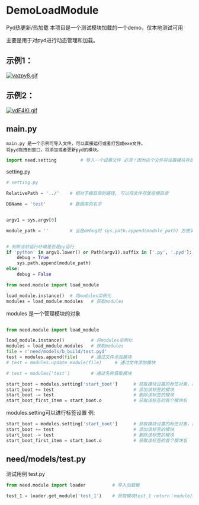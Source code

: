 # DemoLoadModule
Pyd热更新/热加载
本项目是一个测试模块加载的一个demo，仅本地测试可用

主要是用于对pyd进行动态管理和加载。
## 示例1：
[![vazpy8.gif](https://s1.ax1x.com/2022/08/15/vazpy8.gif)](https://imgtu.com/i/vazpy8)
## 示例2：
[![vdF4KI.gif](https://s1.ax1x.com/2022/08/15/vdF4KI.gif)](https://imgtu.com/i/vdF4KI)
## main.py

    main.py 是一个示例可导入文件，可以直接运行或者打包成exe文件。
    将pyd拖拽到窗口，将添加或者更新pyd的模块。

```python
import need.setting         # 导入一个设置文件 必须！因为这个文件将设置模块存放位置和sqlite.db存放位置

```
setting.py

```python
# setting.py

RelativePath = '../'    # 相对于根目录的路径, 可以将文件存放在根目录

DBName = 'test'         # 数据库的名字


argv1 = sys.argv[0]

module_path = ''        # 当是debug时 sys.path.append(module_path) 方便调用


# 判断当前运行环境是否是py运行
if 'python' in argv1.lower() or Path(argv1).suffix in ['.py', '.pyd']:
    debug = True
    sys.path.append(module_path)
else:
    debug = False

```

```python
from need.module import load_module

load_module.instance()  # 将modules实例化
modules = load_module.modules   # 获取modules
```

modules 是一个管理模块的对象
```python

from need.module import load_module

load_module.instance()          # 将modules实例化
modules = load_module.modules   # 获取modules
file = r'need/models/b_build/test.pyd'
test = modules.append(file)     # 通过文件添加模块
# test = modules.update_module(file)     # 通过文件添加模块

# test = modules['test']        # 通过名称获取模块

start_boot = modules.setting['start_boot']      # 获取模块设置的标签对象，存放模块名称
start_boot += test                              # 添加该标签的模块
start_boot -= test                              # 删除该标签的模块
start_boot_first_item = start_boot.o            # 获取该标签的首个模块名

```

modules.setting可以进行标签设置
例: 
```python
start_boot = modules.setting['start_boot']      # 获取模块设置的标签对象，存放模块名称
start_boot += test                              # 添加该标签的模块
start_boot -= test                              # 删除该标签的模块
start_boot_first_item = start_boot.o            # 获取该标签的首个模块名
```

## need/models/test.py

测试用例 test.py
```python
from need.module import loader          # 导入加载器

test_1 = loader.get_module('test_1')    # 获取模块test_1 return：module/None

```
    
    
    

